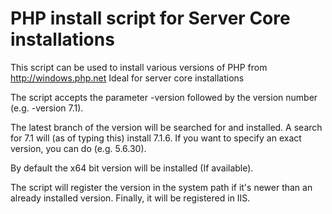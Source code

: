 # PHP install script for Server Core installations

This script can be used to install various versions of PHP from http://windows.php.net
Ideal for server core installations

The script accepts the parameter -version followed by the version number (e.g. -version 7.1).

The latest branch of the version will be searched for and installed. A search for 7.1 will (as of typing this) install 7.1.6.
If you want to specify an exact version, you can do (e.g. 5.6.30).

By default the x64 bit version will be installed (If available).

The script will register the version in the system path if it's newer than an already installed version.
Finally, it will be registered in IIS.
